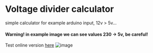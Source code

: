 # Voltage divider calculator
simple calculator for example arduino input, 12v > 5v...

#### Warning! in example image we can see values 230 -> 5v, be careful!

Test online version [here](https://jaakkotalvitie.fi/jannitteenjako/)
![image](https://github.com/jaakka/Graphich_VoltageDividerCalculator/assets/25456491/cfb4a298-6a10-4868-91ff-cc7cd9860172)
